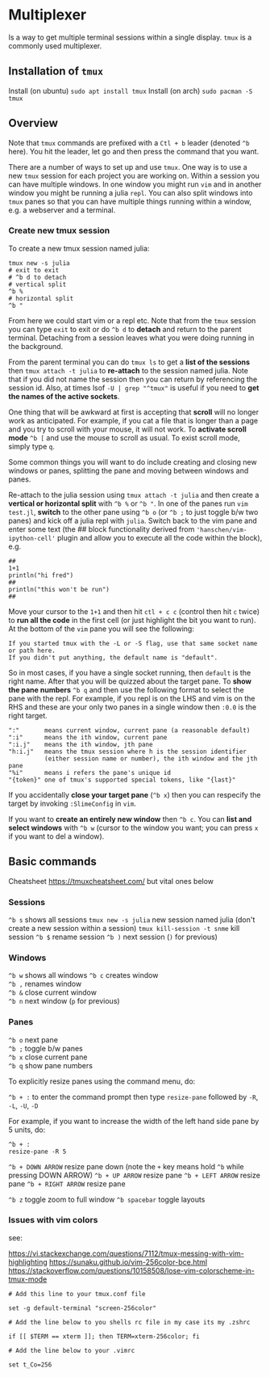 # Multiplexer

Is a way to get multiple terminal sessions within a single display. 
`tmux` is a commonly used multiplexer.

## Installation of `tmux`

Install (on ubuntu) `sudo apt install tmux`
Install (on arch) `sudo pacman -S tmux`

## Overview

Note that `tmux` commands are prefixed with a `Ctl + b` leader (denoted `^b` here). 
You hit the leader, let go and then press the command that you want.

There are a number of ways to set up and use `tmux`.
One way is to use a new `tmux` session for each project you are working on.
Within a session you can have multiple windows. 
In one window you might run `vim` and in another window you might be running a julia `repl`.
You can also split windows into `tmux` panes so that you can have multiple things running within a window, e.g. a webserver and a terminal.

### Create new tmux session

To create a new tmux session named julia:

```
tmux new -s julia
# exit to exit
# ^b d to detach
# vertical split 
^b % 
# horizontal split 
^b "
``` 

From here we could start vim or a repl etc.
Note that from the `tmux` session you can type `exit` to exit or do `^b d` to **detach** and return to the parent terminal.
Detaching from a session leaves what you were doing running in the background.  

From the parent terminal you can do `tmux ls` to get a **list of the sessions** then `tmux attach -t julia` to **re-attach** to the session named julia.
Note that if you did not name the session then you can return by referencing the session id.
Also, at times lsof `-U | grep "^tmux"` is useful if you need to **get the names of the active sockets**.

One thing that will be awkward at first is accepting that **scroll** will no longer work as anticipated.
For example, if you cat a file that is longer than a page and you try to scroll with your mouse, it will not work.
To **activate scroll mode** `^b [` and use the mouse to scroll as usual.
To exist scroll mode, simply type `q`.

Some common things you will want to do include creating and closing new windows or panes, splitting the pane and moving between windows and panes.

Re-attach to the julia session using `tmux attach -t julia` and then create a **vertical or horizontal split** with `^b %`  or `^b "`.
In one of the panes run `vim test.jl`, **switch** to the other pane using `^b o` (or `^b ;` to just toggle b/w two panes) and kick off a julia repl with `julia`. 
Switch back to the vim pane and enter some text (the ## block functionality derived from `'hanschen/vim-ipython-cell'` plugin and allow you to execute all the code within the block), e.g.

```
##                                                                                                                                     
1+1    
println("hi fred")
##
println("this won't be run")
##
```

Move your cursor to the `1+1` and then hit `ctl + c c` (control then hit `c` twice) to **run all the code** in the first cell (or just highlight the bit you want to run).
At the bottom of the `vim` pane you will see the following:

```
If you started tmux with the -L or -S flag, use that same socket name or path here.
If you didn't put anything, the default name is "default".
```

So in most cases, if you have a single socket running, then `default` is the right name.
After that you will be quizzed about the target pane.
To **show the pane numbers** `^b q` and then use the following format to select the pane with the repl.
For example, if you repl is on the LHS and vim is on the RHS and these are your only two panes in a single window then `:0.0` is the right target.

```
":"       means current window, current pane (a reasonable default)
":i"      means the ith window, current pane
":i.j"    means the ith window, jth pane
"h:i.j"   means the tmux session where h is the session identifier
          (either session name or number), the ith window and the jth pane
"%i"      means i refers the pane's unique id
"{token}" one of tmux's supported special tokens, like "{last}"
```

If you accidentally **close your target pane** (`^b x`) then you can respecify the target by invoking `:SlimeConfig` in `vim`.

If you want to **create an entirely new window** then `^b c`.
You can **list and select windows** with `^b w` (cursor to the window you want; you can press `x` if you want to del a window). 

## Basic commands

Cheatsheet https://tmuxcheatsheet.com/ but vital ones below

### Sessions 

`^b s` shows all sessions
`tmux new -s julia` new session named julia (don't create a new session within a session)
`tmux kill-session -t snme` kill session
`^b $` rename session
`^b )` next session (`)` for previous)

### Windows

`^b w` shows all windows
`^b c` creates window   
`^b ,` renames window   
`^b &` close current window   
`^b n` next window  (`p` for previous)

### Panes

`^b o` next pane  
`^b ;` toggle b/w panes	  
`^b x` close current pane            
`^b q` show pane numbers	

To explicitly resize panes using the command menu, do:

`^b + :` to enter the command prompt then type `resize-pane` followed by `-R`, `-L`, `-U`, `-D`

For example, if you want to increase the width of the left hand side pane by 5 units, do:

```
^b + :
resize-pane -R 5
```

`^b + DOWN ARROW` resize pane down (note the `+` key means hold `^b` while pressing DOWN ARROW) 
`^b + UP ARROW` resize pane 
`^b + LEFT ARROW` resize pane 
`^b + RIGHT ARROW` resize pane 

`^b z` toggle zoom to full window
`^b spacebar` toggle layouts                

### Issues with vim colors

see:

https://vi.stackexchange.com/questions/7112/tmux-messing-with-vim-highlighting
https://sunaku.github.io/vim-256color-bce.html
https://stackoverflow.com/questions/10158508/lose-vim-colorscheme-in-tmux-mode


```
# Add this line to your tmux.conf file

set -g default-terminal "screen-256color"

# Add the line below to you shells rc file in my case its my .zshrc

if [[ $TERM == xterm ]]; then TERM=xterm-256color; fi 

# Add the line below to your .vimrc

set t_Co=256

```
